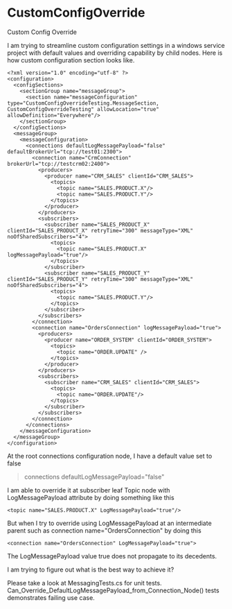 # CustomConfigOverride
Custom Config Override

I am trying to streamline custom configuration settings in a windows service project with default values and overriding capability by child nodes. Here is how custom configuration section looks like.

    <?xml version="1.0" encoding="utf-8" ?>
    <configuration>
      <configSections>
        <sectionGroup name="messageGroup">
          <section name="messageConfiguration" type="CustomConfigOverrideTesting.MessageSection, CustomConfigOverrideTesting" allowLocation="true" allowDefinition="Everywhere"/>
        </sectionGroup>
      </configSections>
      <messageGroup>
        <messageConfiguration>
          <connections defaultLogMessagePayload="false" defaultBrokerUrl="tcp://test01:2300">
            <connection name="CrmConnection" brokerUrl="tcp://testcrm02:2400">
              <producers>
                <producer name="CRM_SALES" clientId="CRM_SALES">
                  <topics>
                    <topic name="SALES.PRODUCT.X"/>
                    <topic name="SALES.PRODUCT.Y"/>
                  </topics>
                </producer>
              </producers>
              <subscribers>
                <subscriber name="SALES_PRODUCT_X" clientId="SALES_PRODUCT_X" retryTime="300" messageType="XML" noOfSharedSubscribers="4">
                  <topics>
                    <topic name="SALES.PRODUCT.X" logMessagePayload="true"/>
                  </topics>
                </subscriber>
                <subscriber name="SALES_PRODUCT_Y" clientId="SALES_PRODUCT_Y" retryTime="300" messageType="XML" noOfSharedSubscribers="4">
                  <topics>
                    <topic name="SALES.PRODUCT.Y"/>
                  </topics>
                </subscriber>
              </subscribers>
            </connection>
            <connection name="OrdersConnection" logMessagePayload="true">
              <producers>
                <producer name="ORDER_SYSTEM" clientId="ORDER_SYSTEM">
                  <topics>
                    <topic name="ORDER.UPDATE" />
                  </topics>
                </producer>
              </producers>
              <subscribers>
                <subscriber name="CRM_SALES" clientId="CRM_SALES">
                  <topics>
                    <topic name="ORDER.UPDATE"/>
                  </topics>
                </subscriber>
              </subscribers>
            </connection>
          </connections>
        </messageConfiguration>
      </messageGroup>
    </configuration>

At the root connections configuration node, I have a default value set to false

> connections defaultLogMessagePayload="false"

I am able to override it at subscriber leaf Topic node with LogMessagePayload attribute by doing something like this

    <topic name="SALES.PRODUCT.X" LogMessagePayload="true"/>

But when I try to override using LogMessagePayload at an intermediate parent such as connection name="OrdersConnection" by doing this 

    <connection name="OrdersConnection" LogMessagePayload="true">

The LogMessagePayload value true does not propagate to its decedents. 

I am trying to figure out what is the best way to achieve it?

Please take a look at MessagingTests.cs for unit tests. Can_Override_DefaultLogMessagePayload_from_Connection_Node() tests demonstrates failing use case.
